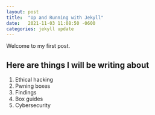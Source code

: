 ```yaml
---
layout: post
title:  "Up and Running with Jekyll"
date:   2021-11-03 11:08:50 -0600
categories: jekyll update
---
```

Welcome to my first post.

## Here are things I will be writing about
1. Ethical hacking
2. Pwning boxes
3. Findings
4. Box guides
5. Cybersecurity